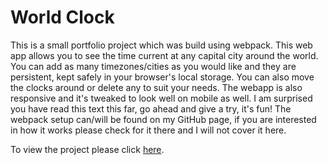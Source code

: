 # World Clock

This is a small portfolio project which was build using webpack. This web app allows you to see the time current at any capital city around the world. You can add as many timezones/cities as you would like and they are persistent, kept safely in your browser's local storage. You can also move the clocks around or delete any to suit your needs. The webapp is also responsive and it's tweaked to look well on mobile as well. I am surprised you have read this text this far, go ahead and give a try, it's fun! The webpack setup can/will be found on my GitHub page, if you are interested in how it works please check for it there and I will not cover it here.

To view the project please click [here](https://w3althambition.github.io/world-clock/dist/index.html).